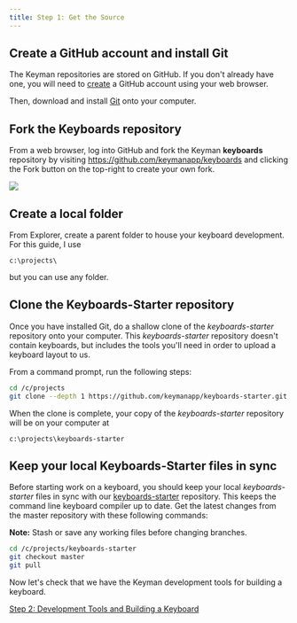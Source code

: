 ```yaml
---
title: Step 1: Get the Source
---
```


## Create a GitHub account and install Git

The Keyman repositories are stored on GitHub. If you don't already have
one, you will need to [create](https://github.com/join) a GitHub account
using your web browser.

Then, download and install [Git](https://git-scm.com) onto your
computer.

## Fork the Keyboards repository

From a web browser, log into GitHub and fork the Keyman **keyboards**
repository by visiting <https://github.com/keymanapp/keyboards> and
clicking the <span class="guibutton">Fork</span> button on the top-right
to create your own fork.  

![](/cdn/dev/img/developer/keyboards/fork.png)

## Create a local folder

From Explorer, create a parent folder to house your keyboard
development. For this guide, I use

``` none
c:\projects\
```

but you can use any folder.

## Clone the Keyboards-Starter repository

Once you have installed Git, do a shallow clone of the
*keyboards-starter* repository onto your computer. This
*keyboards-starter* repository doesn't contain keyboards, but includes
the tools you'll need in order to upload a keyboard layout to us.

From a command prompt, run the following steps:

``` bash
cd /c/projects
git clone --depth 1 https://github.com/keymanapp/keyboards-starter.git
```

When the clone is complete, your copy of the *keyboards-starter*
repository will be on your computer at

``` none
c:\projects\keyboards-starter
```

## Keep your local Keyboards-Starter files in sync

Before starting work on a keyboard, you should keep your local
*keyboards-starter* files in sync with our
[keyboards-starter](https://github.com/keymanapp/keyboards-starter)
repository. This keeps the command line keyboard compiler up to date.
Get the latest changes from the master repository with these following
commands:

**Note:** Stash or save any working files before changing branches.

``` bash
cd /c/projects/keyboards-starter
git checkout master
git pull
```

Now let's check that we have the Keyman development tools for building a
keyboard.

[Step 2: Development Tools and Building a Keyboard](step-2)
